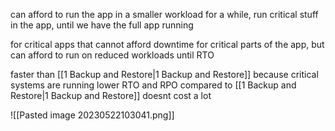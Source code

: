 can afford to run the app in a smaller workload for a while, run critical stuff in the app, until we have the full app running 

for critical apps that cannot afford downtime for critical parts of the app, but can afford to run on reduced workloads until RTO

faster than [[1 Backup and Restore|1 Backup and Restore]] because critical systems are running 
lower RTO and RPO compared to [[1 Backup and Restore|1 Backup and Restore]] 
doesnt cost a lot

![[Pasted image 20230522103041.png]]

